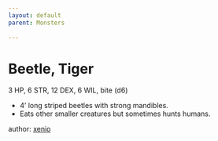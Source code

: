 ```yaml
---
layout: default
parent: Monsters
  
---
```

# Beetle, Tiger
3 HP, 6 STR, 12 DEX, 6 WIL, bite (d6)  
- 4’ long striped beetles with strong mandibles.  
- Eats other smaller creatures but sometimes hunts humans.  

author: [xenio](https://xenioinabottle.blogspot.com/2021/02/classic-monsters-for-cairnito-part-1.html)

